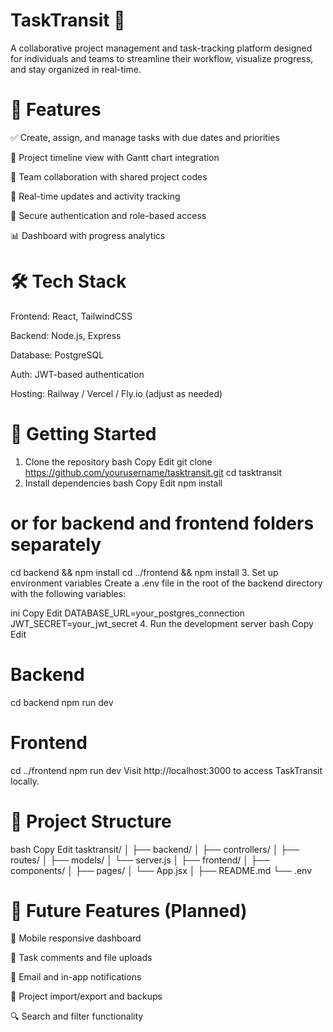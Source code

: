# TaskTransit 🚀
A collaborative project management and task-tracking platform designed for individuals and teams to streamline their workflow, visualize progress, and stay organized in real-time. 

# 🧩 Features
✅ Create, assign, and manage tasks with due dates and priorities

📅 Project timeline view with Gantt chart integration

👥 Team collaboration with shared project codes

💬 Real-time updates and activity tracking

🔐 Secure authentication and role-based access

📊 Dashboard with progress analytics

# 🛠️ Tech Stack
Frontend: React, TailwindCSS

Backend: Node.js, Express

Database: PostgreSQL

Auth: JWT-based authentication

Hosting: Railway / Vercel / Fly.io (adjust as needed)

# 🚀 Getting Started
1. Clone the repository
bash
Copy
Edit
git clone https://github.com/yourusername/tasktransit.git
cd tasktransit
2. Install dependencies
bash
Copy
Edit
npm install
# or for backend and frontend folders separately
cd backend && npm install
cd ../frontend && npm install
3. Set up environment variables
Create a .env file in the root of the backend directory with the following variables:

ini
Copy
Edit
DATABASE_URL=your_postgres_connection
JWT_SECRET=your_jwt_secret
4. Run the development server
bash
Copy
Edit
# Backend
cd backend
npm run dev

# Frontend
cd ../frontend
npm run dev
Visit http://localhost:3000 to access TaskTransit locally.

# 📁 Project Structure
bash
Copy
Edit
tasktransit/
│
├── backend/
│   ├── controllers/
│   ├── routes/
│   ├── models/
│   └── server.js
│
├── frontend/
│   ├── components/
│   ├── pages/
│   └── App.jsx
│
├── README.md
└── .env
# 🧪 Future Features (Planned)
📲 Mobile responsive dashboard

📝 Task comments and file uploads

🔔 Email and in-app notifications

🔄 Project import/export and backups

🔍 Search and filter functionality
